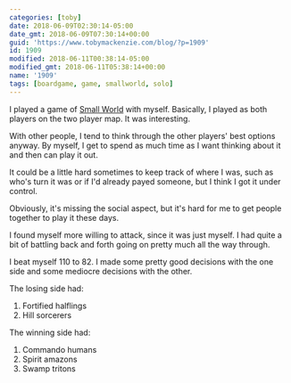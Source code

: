```yaml
---
categories: [toby]
date: 2018-06-09T02:30:14-05:00
date_gmt: 2018-06-09T07:30:14+00:00
guid: 'https://www.tobymackenzie.com/blog/?p=1909'
id: 1909
modified: 2018-06-11T00:38:14-05:00
modified_gmt: 2018-06-11T05:38:14+00:00
name: '1909'
tags: [boardgame, game, smallworld, solo]
---
```


I played a game of [Small World](https://en.wikipedia.org/wiki/Small_World_(board_game)) with myself.  Basically, I played as both players on the two player map.<!--more-->  It was interesting.

With other people, I tend to think through the other players' best options anyway.  By myself, I get to spend as much time as I want thinking about it and then can play it out.

It could be a little hard sometimes to keep track of where I was, such as who's turn it was or if I'd already payed someone, but I think I got it under control.

Obviously, it's missing the social aspect, but it's hard for me to get people together to play it these days.

I found myself more willing to attack, since it was just myself.  I had quite a bit of battling back and forth going on pretty much all the way through.

I beat myself 110 to 82.  I made some pretty good decisions with the one side and some mediocre decisions with the other.

The losing side had:

1. Fortified halflings
2. Hill sorcerers

The winning side had:

1. Commando humans
2. Spirit amazons
3. Swamp tritons
